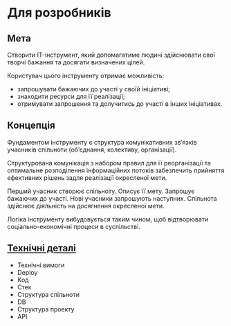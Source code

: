 # Для розробників

## Мета
Створити IT-інструмент, який допомагатиме людині здійснювати свої творчі бажання та досягати визначених цілей.

Користувач цього інструменту отримає можливість:
- запрошувати бажаючих до участі у своїй ініціативі;
- знаходити ресурси для її реалізації;
- отримувати запрошення та долучитись до участі в інших ініціативах.

## Концепція
Фундаментом інструменту є структура комунікативних зв’язків учасників спільноти (об’єднання, колективу, організації).

Структурована комунікація з набором правил для її реорганізації та оптимальне розподілення інформаційних потоків забезпечить прийняття ефективних рішень задля реалізації окресленої мети.

Перший учасник створює спільноту. Описує її мету. Запрошує бажаючих до участі. Нові учасники запрошують наступних. Спільнота здійснює діяльність на досягнення окресленої мети.

Логіка інструменту вибудовується таким чином, щоб відтворювати соціально-економічні процеси в суспільстві.

## [Технічні деталі](engineering.md)

- Технічні вимоги
- Deploy
- Код
- Стек
- Структура спільноти
- DB
- Структура проекту
- API

